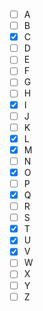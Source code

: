 - [ ] A
- [ ] B
- [X] C
- [ ] D
- [ ] E
- [ ] F
- [ ] G
- [ ] H
- [X] I
- [ ] J
- [ ] K
- [X] L
- [X] M
- [ ] N
- [X] O
- [ ] P
- [X] Q
- [ ] R
- [ ] S
- [X] T
- [X] U
- [X] V
- [ ] W
- [ ] X
- [ ] Y
- [ ] Z